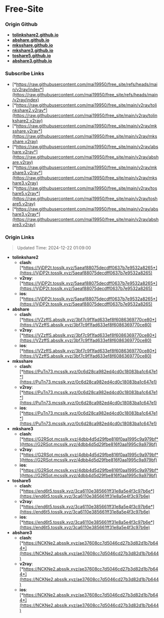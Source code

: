 # Free-Site

### Origin Github

- [**tolinkshare2.github.io**](https://github.com/tolinkshare2/tolinkshare2.github.io)
- [**abshare.github.io**](https://github.com/abshare/abshare.github.io)
- [**mksshare.github.io**](https://github.com/mksshare/mksshare.github.io)
- [**mkshare3.github.io**](https://github.com/mkshare3/mkshare3.github.io)
- [**toshare5.github.io**](https://github.com/toshare5/toshare5.github.io)
- [**abshare3.github.io**](https://github.com/abshare3/abshare3.github.io)

### Subscribe Links

- [*https://raw.githubusercontent.com/mai19950/free_site/refs/heads/main/v2ray/index*](https://raw.githubusercontent.com/mai19950/free_site/refs/heads/main/v2ray/index)
- [*https://raw.githubusercontent.com/mai19950/free_site/main/v2ray/tolinkshare2.v2ray*](https://raw.githubusercontent.com/mai19950/free_site/main/v2ray/tolinkshare2.v2ray)
- [*https://raw.githubusercontent.com/mai19950/free_site/main/v2ray/mksshare.v2ray*](https://raw.githubusercontent.com/mai19950/free_site/main/v2ray/mksshare.v2ray)
- [*https://raw.githubusercontent.com/mai19950/free_site/main/v2ray/abshare.v2ray*](https://raw.githubusercontent.com/mai19950/free_site/main/v2ray/abshare.v2ray)
- [*https://raw.githubusercontent.com/mai19950/free_site/main/v2ray/mkshare3.v2ray*](https://raw.githubusercontent.com/mai19950/free_site/main/v2ray/mkshare3.v2ray)
- [*https://raw.githubusercontent.com/mai19950/free_site/main/v2ray/toshare5.v2ray*](https://raw.githubusercontent.com/mai19950/free_site/main/v2ray/toshare5.v2ray)
- [*https://raw.githubusercontent.com/mai19950/free_site/main/v2ray/abshare3.v2ray*](https://raw.githubusercontent.com/mai19950/free_site/main/v2ray/abshare3.v2ray)

### Origin Links

> Updated Time: 2024-12-22 01:09:00

- **tolinkshare2**
  - **clash**: [*https://VjDP2t.tosslk.xyz/5aeaf88075decdff0637b7e9532a8265*](https://VjDP2t.tosslk.xyz/5aeaf88075decdff0637b7e9532a8265)
  - **v2ray**: [*https://VjDP2t.tosslk.xyz/5aeaf88075decdff0637b7e9532a8265*](https://VjDP2t.tosslk.xyz/5aeaf88075decdff0637b7e9532a8265)
  - **ios**: [*https://VjDP2t.tosslk.xyz/5aeaf88075decdff0637b7e9532a8265*](https://VjDP2t.tosslk.xyz/5aeaf88075decdff0637b7e9532a8265)
- **abshare**
  - **clash**: [*https://VZzffS.absslk.xyz/3bf7c9f1fad633ef8f6086369770ce80*](https://VZzffS.absslk.xyz/3bf7c9f1fad633ef8f6086369770ce80)
  - **v2ray**: [*https://VZzffS.absslk.xyz/3bf7c9f1fad633ef8f6086369770ce80*](https://VZzffS.absslk.xyz/3bf7c9f1fad633ef8f6086369770ce80)
  - **ios**: [*https://VZzffS.absslk.xyz/3bf7c9f1fad633ef8f6086369770ce80*](https://VZzffS.absslk.xyz/3bf7c9f1fad633ef8f6086369770ce80)
- **mksshare**
  - **clash**: [*https://PuTn73.mcsslk.xyz/0c6d28ca982ed4cd0c18083ba1c647e1*](https://PuTn73.mcsslk.xyz/0c6d28ca982ed4cd0c18083ba1c647e1)
  - **v2ray**: [*https://PuTn73.mcsslk.xyz/0c6d28ca982ed4cd0c18083ba1c647e1*](https://PuTn73.mcsslk.xyz/0c6d28ca982ed4cd0c18083ba1c647e1)
  - **ios**: [*https://PuTn73.mcsslk.xyz/0c6d28ca982ed4cd0c18083ba1c647e1*](https://PuTn73.mcsslk.xyz/0c6d28ca982ed4cd0c18083ba1c647e1)
- **mkshare3**
  - **clash**: [*https://G2RSot.mcsslk.xyz/4dbb4d5d29fbe816f0aa1995c9a979bf*](https://G2RSot.mcsslk.xyz/4dbb4d5d29fbe816f0aa1995c9a979bf)
  - **v2ray**: [*https://G2RSot.mcsslk.xyz/4dbb4d5d29fbe816f0aa1995c9a979bf*](https://G2RSot.mcsslk.xyz/4dbb4d5d29fbe816f0aa1995c9a979bf)
  - **ios**: [*https://G2RSot.mcsslk.xyz/4dbb4d5d29fbe816f0aa1995c9a979bf*](https://G2RSot.mcsslk.xyz/4dbb4d5d29fbe816f0aa1995c9a979bf)
- **toshare5**
  - **clash**: [*https://end6t5.tosslk.xyz/3ca6110e385661ff31e8a5e4f3c97b6e*](https://end6t5.tosslk.xyz/3ca6110e385661ff31e8a5e4f3c97b6e)
  - **v2ray**: [*https://end6t5.tosslk.xyz/3ca6110e385661ff31e8a5e4f3c97b6e*](https://end6t5.tosslk.xyz/3ca6110e385661ff31e8a5e4f3c97b6e)
  - **ios**: [*https://end6t5.tosslk.xyz/3ca6110e385661ff31e8a5e4f3c97b6e*](https://end6t5.tosslk.xyz/3ca6110e385661ff31e8a5e4f3c97b6e)
- **abshare3**
  - **clash**: [*https://NCKNe2.absslk.xyz/ae37608cc7d5046cd27b3d82d1b7b644*](https://NCKNe2.absslk.xyz/ae37608cc7d5046cd27b3d82d1b7b644)
  - **v2ray**: [*https://NCKNe2.absslk.xyz/ae37608cc7d5046cd27b3d82d1b7b644*](https://NCKNe2.absslk.xyz/ae37608cc7d5046cd27b3d82d1b7b644)
  - **ios**: [*https://NCKNe2.absslk.xyz/ae37608cc7d5046cd27b3d82d1b7b644*](https://NCKNe2.absslk.xyz/ae37608cc7d5046cd27b3d82d1b7b644)
